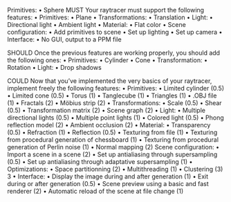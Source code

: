 Primitives:
• Sphere
MUST
Your raytracer must support the following features:
• Primitives:
• Plane
• Transformations:
• Translation
• Light:
• Directional light
• Ambient light
• Material:
• Flat color
• Scene configuration:
• Add primitives to scene
• Set up lighting
• Set up camera
• Interface:
• No GUI, output to a PPM file

SHOULD
Once the previous features are working properly, you should add the following ones:
• Primitives:
• Cylinder
• Cone
• Transformation:
• Rotation
• Light:
• Drop shadows

COULD
Now that you’ve implemented the very basics of your raytracer, implement freely the following features:
• Primitives:
• Limited cylinder (0.5)
• Limited cone (0.5)
• Torus (1)
• Tanglecube (1)
• Triangles (1)
• .OBJ file (1)
• Fractals (2)
• Möbius strip (2)
• Transformations:
• Scale (0.5)
• Shear (0.5)
• Transformation matrix (2)
• Scene graph (2)
• Light:
• Multiple directional lights (0.5)
• Multiple point lights (1)
• Colored light (0.5)
• Phong reflection model (2)
• Ambient occlusion (2)
• Material:
• Transparency (0.5)
• Refraction (1)
• Reflection (0.5)
• Texturing from file (1)
• Texturing from procedural generation of chessboard (1)
• Texturing from procedural generation of Perlin noise (1)
• Normal mapping (2)
Scene configuration:
• Import a scene in a scene (2)
• Set up antialiasing through supersampling (0.5)
• Set up antialiasing through adaptative supersampling (1)
• Optimizations:
• Space partitionning (2)
• Multithreading (1)
• Clustering (3)
3
• Interface:
• Display the image during and after generation (1)
• Exit during or after generation (0.5)
• Scene preview using a basic and fast renderer (2)
• Automatic reload of the scene at file change (1)
